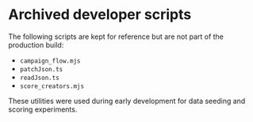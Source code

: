# Archived developer scripts

The following scripts are kept for reference but are not part of the production build:

- `campaign_flow.mjs`
- `patchJson.ts`
- `readJson.ts`
- `score_creators.mjs`

These utilities were used during early development for data seeding and scoring experiments.
